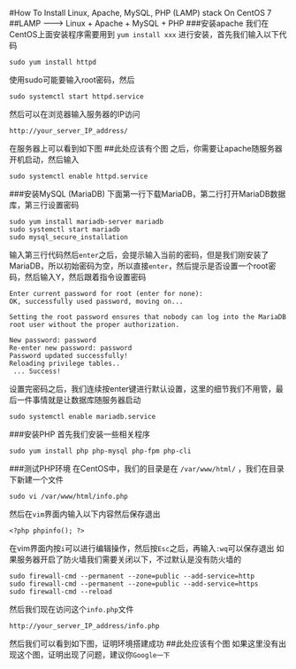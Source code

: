 #How To Install Linux, Apache, MySQL, PHP (LAMP) stack On CentOS 7
##LAMP ---> Linux + Apache + MySQL + PHP
###安装apache
我们在CentOS上面安装程序需要用到 `yum install xxx` 进行安装，首先我们输入以下代码
<pre><code>sudo yum install httpd</code></pre>
使用sudo可能要输入root密码，然后
<pre><code>sudo systemctl start httpd.service</code></pre>
然后可以在浏览器输入服务器的IP访问
<pre><code>http://your_server_IP_address/</code></pre>
在服务器上可以看到如下图
##此处应该有个图
之后，你需要让apache随服务器开机启动，然后输入
<pre><code>sudo systemctl enable httpd.service</code></pre>
###安装MySQL (MariaDB)
下面第一行下载MariaDB，第二行打开MariaDB数据库，第三行设置密码
<pre><code>sudo yum install mariadb-server mariadb
sudo systemctl start mariadb
sudo mysql_secure_installation
</code></pre>
输入第三行代码然后`enter`之后，会提示输入当前的密码，但是我们刚安装了MariaDB，所以初始密码为空，所以直接`enter`，然后提示是否设置一个root密码，然后输入Y，然后跟着指令设置密码
<pre><code>Enter current password for root (enter for none):
OK, successfully used password, moving on...

Setting the root password ensures that nobody can log into the MariaDB
root user without the proper authorization.

New password: password
Re-enter new password: password
Password updated successfully!
Reloading privilege tables..
 ... Success!</code></pre>
设置完密码之后，我们连续按enter键进行默认设置，这里的细节我们不用管，最后一件事情就是让数据库随服务器启动
<pre><code>sudo systemctl enable mariadb.service</code></pre>
###安装PHP
首先我们安装一些相关程序
<pre><code>sudo yum install php php-mysql php-fpm php-cli</code></pre>
###测试PHP环境
在CentOS中，我们的目录是在 `/var/www/html/` ，我们在目录下新建一个文件
<pre><code>sudo vi /var/www/html/info.php</code></pre>
然后在`vim`界面内输入以下内容然后保存退出
<pre><code>&lt;?php phpinfo(); ?&gt;</code></pre>
在vim界面内按`i`可以进行编辑操作，然后按`Esc`之后，再输入`:wq`可以保存退出
如果服务器开启了防火墙我们需要关闭以下，不过默认是没有防火墙的
<pre><code>sudo firewall-cmd --permanent --zone=public --add-service=http 
sudo firewall-cmd --permanent --zone=public --add-service=https
sudo firewall-cmd --reload</code></pre>
然后我们现在访问这个`info.php`文件
<pre><code>http://your_server_IP_address/info.php</code></pre>
然后我们可以看到如下图，证明环境搭建成功
##此处应该有个图
如果这里没有出现这个图，证明出现了问题，建议你`Google一下`